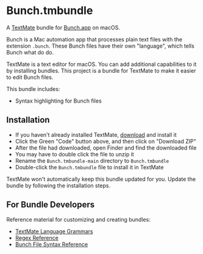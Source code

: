 # Bunch.tmbundle

A [TextMate](https://macromates.com/) bundle for
[Bunch.app](https://bunchapp.co) on macOS.

Bunch is a Mac automation app that processes plain text files with the extension
`.bunch`. These Bunch files have their own "language", which tells Bunch what do
do.

TextMate is a text editor for macOS. You can add additional capabilities to
it by installing bundles. This project is a bundle for TextMate to make it
easier to edit Bunch files.

This bundle includes:

- Syntax highlighting for Bunch files


## Installation

- If you haven't already installed TextMate,
  [download](https://macromates.com/download) and install it
- Click the Green "Code" button above, and then click on "Download ZIP"
- After the file had downloaded, open Finder and find the downloaded file
- You may have to double click the file to unzip it
- Rename the `Bunch.tmbundle-main` directory to `Bunch.tmbundle`
- Double-click the `Bunch.tmbundle` file to install it in TextMate

TextMate won't automatically keep this bundle updated for you. Update the bundle
by following the installation steps.


## For Bundle Developers

Reference material for customizing and creating bundles:

* [TextMate Language Grammars](https://macromates.com/manual/en/language_grammars)
* [Regex Reference](https://macromates.com/manual/en/regular_expressions)
* [Bunch File Syntax Reference](https://bunchapp.co/docs/bunch-files/quick-reference/)

